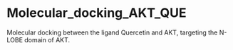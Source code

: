 # Molecular_docking_AKT_QUE
Molecular docking between the ligand Quercetin and AKT, targeting the N-LOBE domain of AKT.

